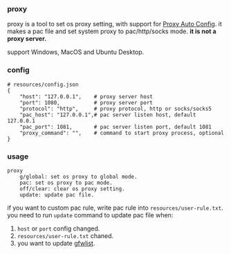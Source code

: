 
### proxy

proxy is a tool to set os proxy setting, with support for [Proxy Auto Config](https://en.wikipedia.org/wiki/Proxy_auto-config).
it makes a pac file and set system proxy to pac/http/socks mode. **it is not a proxy server.**

support Windows, MacOS and Ubuntu Desktop.

### config

```
# resources/config.json
{
    "host": "127.0.0.1",    # proxy server host
    "port": 1080,           # proxy server port
    "protocol": "http",     # proxy protocol, http or socks/socks5
    "pac_host": "127.0.0.1",# pac server listen host, default 127.0.0.1
    "pac_port": 1081,       # pac server listen port, default 1081
    "proxy_command": "",    # command to start proxy process, optional
}
```

### usage

```
proxy
    g/global: set os proxy to global mode.
    pac: set os proxy to pac mode.
    off/clear: clear os proxy setting.
    update: update pac file.
```

if you want to custom pac rule, write pac rule into `resources/user-rule.txt`.  
you need to run `update` command to update pac file when:
1. `host` or `port` config changed.
2. `resources/user-rule.txt` chaned.
3. you want to update [gfwlist](https://github.com/gfwlist/gfwlist).

